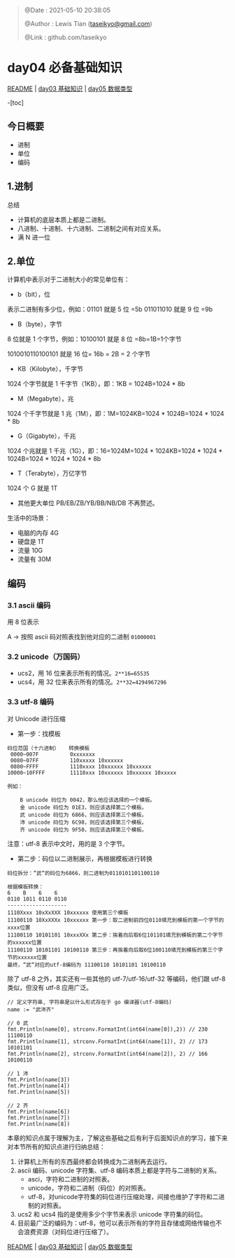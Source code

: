 > @Date    : 2021-05-10 20:38:05
>
> @Author  : Lewis Tian (taseikyo@gmail.com)
>
> @Link    : github.com/taseikyo

# day04 必备基础知识

[README](../README.md) | [day03 基础知识](03.基础知识.md) | [day05 数据类型](05.数据类型.md)

-[toc]

## 今日概要

- 进制
- 单位
- 编码

## 1.进制

总结

- 计算机的底层本质上都是二进制。
- 八进制、十进制、十六进制、二进制之间有对应关系。
- 满 N 进一位

## 2.单位

计算机中表示对于二进制大小的常见单位有：

- b（bit），位

表示二进制有多少位，例如：01101 就是 5 位 =5b 011011010 就是 9 位 =9b

- B（byte），字节

8 位就是 1 个字节，例如：10100101 就是 8 位 =8b=1B=1个字节

1010010110100101 就是 16 位= 16b = 2B = 2 个字节

- KB（Kilobyte），千字节

1024 个字节就是 1 千字节（1KB），即：1KB = 1024B=1024 * 8b

- M（Megabyte），兆

1024 个千字节就是 1 兆（1M），即：1M=1024KB=1024 * 1024B=1024 * 1024 * 8b

- G（Gigabyte），千兆

1024 个兆就是 1 千兆（1G），即：16=1024M=1024 * 1024KB=1024 * 1024 * 1024B=1024 * 1024 * 1024 * 8b

- T（Terabyte），万亿字节

1024 个 G 就是 1T

- 其他更大单位 PB/EB/ZB/YB/BB/NB/DB 不再赘述。

生活中的场景：

- 电脑的内存 4G
- 硬盘是 1T
- 流量 10G
- 流量有 30M

## 编码

### 3.1 ascii 编码

用 8 位表示

A -> 按照 ascii 码对照表找到他对应的二进制 `01000001`

### 3.2 unicode（万国码）

- ucs2，用 16 位来表示所有的情况。`2**16=65535`
- ucs4，用 32 位来表示所有的情况。`2**32=4294967296`

### 3.3 utf-8 编码

对 Unicode 进行压缩

- 第一步：找模板



```
码位范国（十六进制）   转换模板
 0000~007F          0xxxxxxx
 0080~07FF          110xxxxx 10xxxxxx
 0800~FFFF          1110xxxx 10xxxxxx 10xxxxxx
10000~10FFFF        11110xxx 10xxxxxx 10xxxxxx 10xxxxx

例如：

	B unicode 码位为 0042，那么他应该选择的一个模板。
	金 unicode 码位为 01E3，则应该选择第二个模板。
	武 unicode 码位为 6866，则应该选择第三个模板。
	沛 unicode 码位为 6C98，则应该选择第三个模板。
	齐 unicode 码位为 9F50，则应该选择第三个模板。

```

注意：utf-8 表示中文时，用的是 3 个字节。

- 第二步：码位以二进制展示，再根据模板进行转换

```
码位拆分：“武“的码位为6866，则二进制为0110101101100110

根据模板转换：
6    B    6    6
0110 1011 0110 0110
-------------------
1110Xxxx 10xXxXXX 10xxxxxx 使用第三个模板
11100110 10XxXXXx 10xxxxxx 第一步：取二进制前四位0110填充到模板的第一个字节的xxxx位置
11100110 10101101 10xxxXXx 第二步：挨着向后取6位101101填充到模板的第二个字节的xxxxxx位置
11100110 10101101 10100110 第三步：再挨着向后取6位100110填充到模板的第三个字节的xxxxxx位置
最终，“武“对应的utf-8编码为 11100110 10101101 10100110
```

除了 utf-8 之外，其实还有一些其他的 utf-7/utf-16/utf-32 等编码，他们跟 utf-8 类似，但没有 utf-8 应用广泛。

```Golang
// 定义字符串, 字符串是以什么形式存在于 go 编译器(utf-8编码)
name := "武沛齐"

// 0 武
fmt.Println(name[0], strconv.FormatInt(int64(name[0]),2)) // 230 11100110
fmt.Println(name[1], strconv.FormatInt(int64(name[1]), 2) // 173 10101101
fmt.Println(name[2], strconv.FormatInt(int64(name[2]), 2) // 166 10100110

// 1 沛
fmt.Println(name[3])
fmt.Println(name[4])
fmt.Println(name[5])

// 2 齐
fmt.Println(name[6])
fmt.Println(name[7])
fmt.Println(name[8])
```

本章的知识点属于理解为主，了解这些基础之后有利于后面知识点的学习，接下来对本节所有的知识点进行归纳总结：

1. 计算机上所有的东西最终都会转换成为二进制再去运行。
2. ascii 编码、unicode 字符集、utf-8 编码本质上都是字符与二进制的关系。
   - asci，字符和二进制的对照表。
   - unicode，字符和二进制（码位）的对照表。
   - utf-8，对unicode字符集的码位进行压缩处理，间接也维护了字符和二进制的对照表。
3. ucs2 和 ucs4 指的是使用多少个字节来表示 unicode 字符集的码位。
4. 目前最广泛的编码为：utf-8，他可以表示所有的字符且存储或网络传输也不会浪费资源（对码位进行压缩了）。

[README](../README.md) | [day03 基础知识](03.基础知识.md) | [day05 数据类型](05.数据类型.md)
